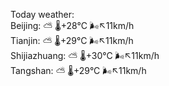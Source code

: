 Today weather:  
Beijing: ⛅️  🌡️+28°C 🌬️↖11km/h  
Tianjin: ⛅️  🌡️+29°C 🌬️↖11km/h  
Shijiazhuang: ⛅️  🌡️+30°C 🌬️↖11km/h  
Tangshan: ⛅️  🌡️+29°C 🌬️↖11km/h  
